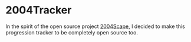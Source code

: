 # 2004Tracker

In the spirit of the open source project [2004Scape](https://github.com/2004Scape/Server), I decided to make this progression tracker to be completely open source too.
